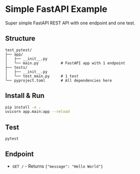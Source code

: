 # Simple FastAPI Example

Super simple FastAPI REST API with one endpoint and one test.

## Structure

```
test_pytest/
├── app/
│   ├── __init__.py
│   └── main.py          # FastAPI app with 1 endpoint
├── tests/
│   ├── __init__.py
│   └── test_main.py     # 1 test
└── pyproject.toml       # All dependencies here
```

## Install & Run

```bash
pip install -e .
uvicorn app.main:app --reload
```

## Test

```bash
pytest
```

## Endpoint

- `GET /` - Returns `{"message": "Hello World"}`